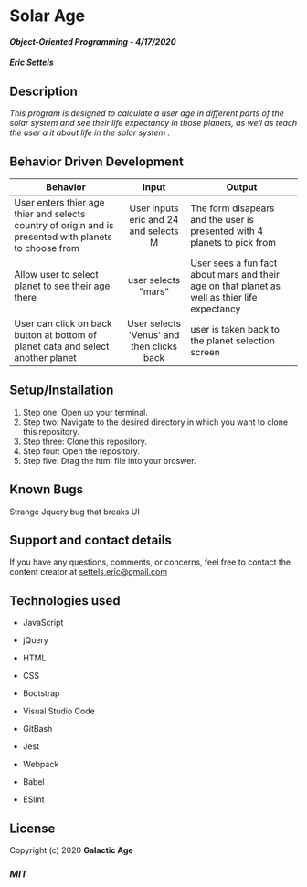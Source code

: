 # Solar Age

#### _Object-Oriented Programming_ - _4/17/2020_

#### _Eric Settels_

## **Description**

_This program is designed to calculate a user age in different parts of the solar system and see their life expectancy in those planets, as well as teach the user a  it about life in the solar system ._

## **Behavior Driven Development**

| Behavior | Input | Output |
|----------|:-----:|--------|
| User enters thier age thier  and selects country of origin and is presented with planets to choose from | User inputs eric and 24 and selects M | The form disapears and the user is presented with 4 planets to pick from |
| Allow user to select planet to see their age there | user selects "mars" | User sees a fun fact about mars and their age on that planet as well as thier life expectancy |
| User can click on back button  at bottom of planet data and select another planet | User selects 'Venus' and then clicks back | user is taken back to the planet selection screen|


## **Setup/Installation**

1. Step one: Open up your terminal.
2. Step two: Navigate to the desired directory in which you want to clone this repository.
3. Step three: Clone this repository.
4. Step four: Open the repository.
5. Step five: Drag the html file into your broswer. 



## **Known Bugs**

Strange Jquery bug that breaks UI

## **Support and contact details**

If you have any questions, comments, or concerns, feel free to contact the content creator at settels.eric@gmail.com 


## **Technologies used**

* JavaScript

* jQuery

* HTML

* CSS

* Bootstrap

* Visual Studio Code

* GitBash

* Jest

* Webpack

* Babel

* ESlint

## **License**

Copyright (c) 2020 **Galactic Age**

### **_MIT_**